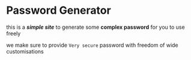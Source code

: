 # Password Generator 

this is a ___simple site___ to generate some __complex password__ for you to use freely

we make sure to provide `Very secure` password with freedom of wide customisations
